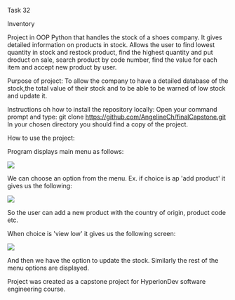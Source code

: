 Task 32 

Inventory

Project in OOP Python that handles the stock of a shoes company. 
It gives detailed information on products in stock.
Allows the user to find lowest quantity in stock and restock product, find the highest quantity and put droduct on sale, 
search product by code number, find the value for each item and accept new product by user.

Purpose of project: To allow the company to have a detailed database of the stock,the total value of their stock and to be able
to be warned of low stock and update it.

Instructions oh how to install the repository locally: 
Open your command prompt and type: git clone https://github.com/AngelineCh/finalCapstone.git
In your chosen directory you should find a copy of the project.

How to use the project:

Program displays main menu as follows:


<img src="https://user-images.githubusercontent.com/121129408/212882598-5e080275-006d-4b61-8f1c-8edb83f59133.png">


We can choose an option from the menu.
Ex. if choice is ap 'add product' it gives us the following:



<img src="https://user-images.githubusercontent.com/121129408/212883183-6c41fffa-48d9-43df-be0b-b4f67f1f02a0.png">

So the user can add a new product with the country of origin, product code etc.

When choice is 'view low' it gives us the following screen:

<img src="https://user-images.githubusercontent.com/121129408/212883569-e5f2befe-6e21-463d-a3cd-9adba0bb480b.png">


And then we have the option to update the stock.
Similarly the rest of the menu options are displayed.



Project was created as a capstone project for HyperionDev software engineering course.
